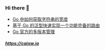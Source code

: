 <!-- 当前文件由 blogit 自动生成，请勿手动修改！ -->

### Hi there 👋

- [Go 中如何获取字符串的宽度](https://caixw.io/posts/2023/go-get-string-width.html)
- [基于 Go 的泛型快速实现一个功能完备的路由](https://caixw.io/posts/2022/build-go-router-with-generics.html)
- [Go 官方的多版本管理](https://caixw.io/posts/2021/go-dl.html)

##### <https://caixw.io>
